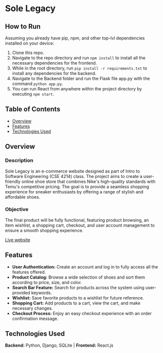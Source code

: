# Sole Legacy

## How to Run
Assuming you already have pip, npm, and other top-lvl dependencies installed on your device:
1) Clone this repo.
2) Navigate to the repo directory and run `npm install` to install all the necessary dependencies for the frontend.
3) While in the root directory, run `pip install -r requirements.txt` to install any dependencies for the backend.
4) Navigate to the Backend folder and run the Flask file app.py with the command `python app.py`.
5) You can run React from anywhere within the project directory by executing `npm start`.

## Table of Contents
- [Overview](#overview)
- [Features](#features)
- [Technologies Used](#technologies-used)

## Overview
### Description
Sole Legacy is an e-commerce website designed as part of Intro to Software Engineering (CSE 4214) class. The project aims to create a user-friendly online shoe store that combines Nike's high-quality standards with Temu's competitive pricing. The goal is to provide a seamless shopping experience for sneaker enthusiasts by offering a range of stylish and affordable shoes. 

### Objective
The final product will be fully functional, featuring product browsing, an item wishlist, a shopping cart, checkout, and user account management to ensure a smooth shopping experience.

[Live website](https://solelegacy.vercel.app/)

## Features

- **User Authentication:** Create an account and log in to fully access all the features offered.
- **Product Catalog:** Browse a wide selection of shoes and sort them according to price, size, and color.
- **Search Bar Feature:** Search for products across the system using user-provided keywords.
- **Wishlist:** Save favorite products to a wishlist for future reference.
- **Shopping Cart:** Add products to a cart, view the cart, and make necessary changes.
- **Checkout Process:** Enjoy an easy checkout experience with an order confirmation message.

## Technologies Used

**Backend:** Python, Django, SQLite  |  **Frontend:** React.js